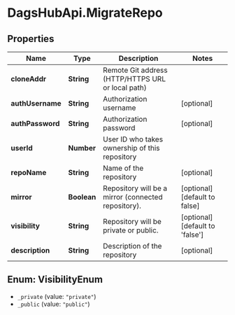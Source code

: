 # DagsHubApi.MigrateRepo

## Properties
Name | Type | Description | Notes
------------ | ------------- | ------------- | -------------
**cloneAddr** | **String** | Remote Git address (HTTP/HTTPS URL or local path) | 
**authUsername** | **String** | Authorization username | [optional] 
**authPassword** | **String** | Authorization password | [optional] 
**userId** | **Number** | User ID who takes ownership of this repository | 
**repoName** | **String** | Name of the repository | [optional] 
**mirror** | **Boolean** | Repository will be a mirror (connected repository). | [optional] [default to false]
**visibility** | **String** | Repository will be private or public. | [optional] [default to &#x27;false&#x27;]
**description** | **String** | Description of the repository | [optional] 

<a name="VisibilityEnum"></a>
## Enum: VisibilityEnum

* `_private` (value: `"private"`)
* `_public` (value: `"public"`)

